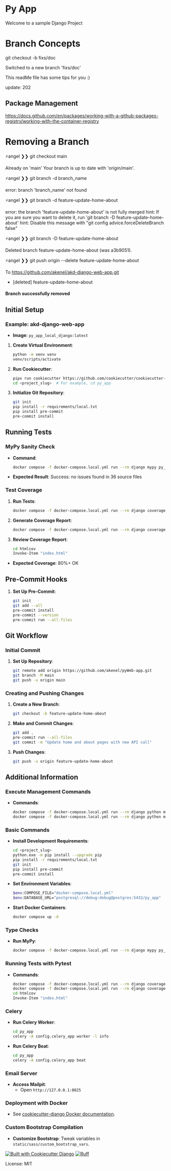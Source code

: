 # Py App

Welcome to a sample Django Project

# Branch Concepts

git checkout -b fixs/doc

Switched to a new branch 'fixs/doc'

This readMe file has some tips for you :)

update: 202

## Package Management

https://docs.github.com/en/packages/working-with-a-github-packages-registry/working-with-the-container-registry

# Removing a Branch

⚡angel ❯❯ git checkout main

Already on 'main'
Your branch is up to date with 'origin/main'.

⚡angel ❯❯ git branch -d branch_name

error: branch 'branch_name' not found

⚡angel ❯❯ git branch -d feature-update-home-about

error: the branch 'feature-update-home-about' is not fully merged
hint: If you are sure you want to delete it, run 'git branch -D feature-update-home-about'
hint: Disable this message with "git config advice.forceDeleteBranch false"

⚡angel ❯❯ git branch -D feature-update-home-about

Deleted branch feature-update-home-about (was a3b9051).

⚡angel ❯❯ git push origin --delete feature-update-home-about

To https://github.com/akenel/akd-django-web-app.git

- [deleted] feature-update-home-about

#### Branch successfully removed

## Initial Setup

### Example: akd-django-web-app

- **Image**: `py_app_local_django:latest`

1. **Create Virtual Environment**:

   ```sh
   python -m venv venv
   venv/scripts/activate
   ```

2. **Run Cookiecutter**:

   ```sh
   pipx run cookiecutter https://github.com/cookiecutter/cookiecutter-django.git
   cd <project_slug>  # For example, cd py_app
   ```

3. **Initialize Git Repository**:
   ```sh
   git init
   pip install -r requirements/local.txt
   pip install pre-commit
   pre-commit install
   ```

## Running Tests

### MyPy Sanity Check

- **Command**:
  ```sh
  docker compose -f docker-compose.local.yml run --rm django mypy py_app
  ```
- **Expected Result**: Success: no issues found in 36 source files

### Test Coverage

1. **Run Tests**:

   ```sh
   docker compose -f docker-compose.local.yml run --rm django coverage run -m pytest
   ```

2. **Generate Coverage Report**:

   ```sh
   docker compose -f docker-compose.local.yml run --rm django coverage html
   ```

3. **Review Coverage Report**:
   ```sh
   cd htmlcov
   Invoke-Item "index.html"
   ```

- **Expected Coverage**: 80%+ OK

## Pre-Commit Hooks

1. **Set Up Pre-Commit**:
   ```sh
   git init
   git add --all
   pre-commit install
   pre-commit --version
   pre-commit run --all-files
   ```

## Git Workflow

### Initial Commit

1. **Set Up Repository**:
   ```sh
   git remote add origin https://github.com/akenel/pyWeb-app.git
   git branch -M main
   git push -u origin main
   ```

### Creating and Pushing Changes

1. **Create a New Branch**:

   ```sh
   git checkout -b feature-update-home-about
   ```

2. **Make and Commit Changes**:

   ```sh
   git add .
   pre-commit run --all-files
   git commit -m "Update home and about pages with new API call"
   ```

3. **Push Changes**:
   ```sh
   git push -u origin feature-update-home-about
   ```

## Additional Information

### Execute Management Commands

- **Commands**:
  ```sh
  docker compose -f docker-compose.local.yml run --rm django python manage.py migrate
  docker compose -f docker-compose.local.yml run --rm django python manage.py createsuperuser
  ```

### Basic Commands

- **Install Development Requirements**:

  ```sh
  cd <project_slug>
  python.exe -m pip install --upgrade pip
  pip install -r requirements/local.txt
  git init
  pip install pre-commit
  pre-commit install
  ```

- **Set Environment Variables**:

  ```sh
  $env:COMPOSE_FILE="docker-compose.local.yml"
  $env:DATABASE_URL="postgresql://debug:debug@postgres:5432/py_app"
  ```

- **Start Docker Containers**:
  ```sh
  docker compose up -d
  ```

### Type Checks

- **Run MyPy**:
  ```sh
  docker compose -f docker-compose.local.yml run --rm django mypy py_app
  ```

### Running Tests with Pytest

- **Commands**:
  ```sh
  docker compose -f docker-compose.local.yml run --rm django coverage run -m pytest
  docker compose -f docker-compose.local.yml run --rm django coverage html
  cd htmlcov
  Invoke-Item "index.html"
  ```

### Celery

- **Run Celery Worker**:

  ```sh
  cd py_app
  celery -A config.celery_app worker -l info
  ```

- **Run Celery Beat**:
  ```sh
  cd py_app
  celery -A config.celery_app beat
  ```

### Email Server

- **Access Mailpit**:
  - Open `http://127.0.0.1:8025`

### Deployment with Docker

- See [cookiecutter-django Docker documentation](https://cookiecutter-django.readthedocs.io/en/latest/3-deployment/deployment-with-docker.html).

### Custom Bootstrap Compilation

- **Customize Bootstrap**: Tweak variables in `static/sass/custom_bootstrap_vars`.

[![Built with Cookiecutter Django](https://img.shields.io/badge/built%20with-Cookiecutter%20Django-ff69b4.svg?logo=cookiecutter)](https://github.com/cookiecutter/cookiecutter-django/)
[![Ruff](https://img.shields.io/endpoint?url=https://raw.githubusercontent.com/astral-sh/ruff/main/assets/badge/v2.json)](https://github.com/astral-sh/ruff)

License: MIT
